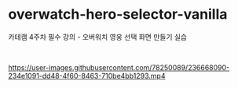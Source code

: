 # overwatch-hero-selector-vanilla
카테캠 4주차 필수 강의 - 오버워치 영웅 선택 화면 만들기 실습

<br />

https://user-images.githubusercontent.com/78250089/236668090-234e1091-dd48-4f60-8463-710be4bb1293.mp4

